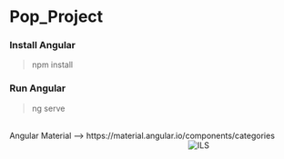 # Pop_Project
### Install Angular 
> npm install
### Run Angular
> ng serve

<br>
Angular Material --> https://material.angular.io/components/categories

<div align="center">
  <img style="margin-left : 32%" src="http://www.ils.co.th/wp-content/themes/ils/images/logo.png" alt="ILS"/>
</div>
